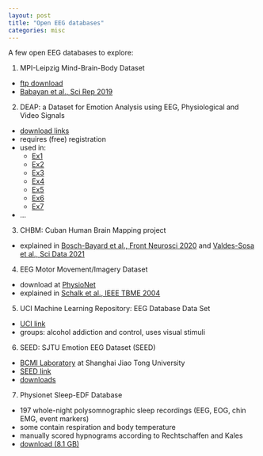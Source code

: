 ```yaml
---
layout: post
title: "Open EEG databases"
categories: misc
---
```


A few open EEG databases to explore:

1. MPI-Leipzig Mind-Brain-Body Dataset
  - [ftp download](https://ftp.gwdg.de/pub/misc/MPI-Leipzig_Mind-Brain-Body-LEMON/EEG_MPILMBB_LEMON)
  - [Babayan et al., Sci Rep 2019](https://doi.org/10.1038/sdata.2018.308)

2. DEAP: a Dataset for Emotion Analysis using EEG, Physiological and Video Signals
  - [download links](https://www.eecs.qmul.ac.uk/mmv/datasets/deap/download.html)
  - requires (free) registration
  - used in: 
    * [Ex1](https://www.frontiersin.org/articles/10.3389/fnins.2021.689791/full)
    * [Ex2](https://www.frontiersin.org/articles/10.3389/fnins.2022.812624/full)
    * [Ex3](https://academic.oup.com/cercor/advance-article/doi/10.1093/cercor/bhac082/6545267)
    * [Ex4](https://ieeexplore.ieee.org/document/9175482)
    * [Ex5](http://www.infocomm-journal.com/znkx/EN/10.11959/j.issn.2096-6652.202105)
    * [Ex6](https://www.biorxiv.org/content/biorxiv/early/2021/10/10/2021.10.09.463281.full.pdf)
    * [Ex7](https://www.researchgate.net/publication/343939077_Exploring_EEG_microstates_for_affective_computing_decoding_valence_and_arousal_experiences_during_video_watching)
  - ...

3. CHBM: Cuban Human Brain Mapping project
  - explained in [Bosch-Bayard et al., Front Neurosci 2020](https://www.frontiersin.org/articles/10.3389/fnins.2020.555119/full) and [Valdes-Sosa et al., Sci Data 2021](https://doi.org/10.1038/s41597-021-00829-7)

4. EEG Motor Movement/Imagery Dataset
  - download at [PhysioNet](https://physionet.org/content/eegmmidb/1.0.0)
  - explained in [Schalk et al., IEEE TBME 2004](https://ieeexplore.ieee.org/document/1300799)

5. UCI Machine Learning Repository: EEG Database Data Set
  - [UCI link](https://archive.ics.uci.edu/ml/datasets/eeg+database)
  - groups: alcohol addiction and control, uses visual stimuli

6. SEED: SJTU Emotion EEG Dataset (SEED)
  - [BCMI Laboratory](https://bcmi.sjtu.edu.cn/) at Shanghai Jiao Tong University
  - [SEED link](https://bcmi.sjtu.edu.cn/~seed/index.html)
  - [downloads](https://bcmi.sjtu.edu.cn/~seed/downloads.html)

7. Physionet Sleep-EDF Database
  - 197 whole-night polysomnographic sleep recordings (EEG, EOG, chin EMG, event markers)
  - some contain respiration and body temperature
  - manually scored hypnograms according to Rechtschaffen and Kales 
  - [download (8.1 GB)](https://physionet.org/content/sleep-edfx/1.0.0)
